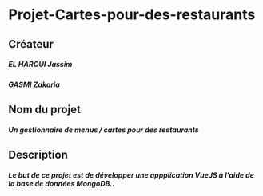 # Projet-Cartes-pour-des-restaurants

## Créateur

  ##### EL HAROUI Jassim
  ##### GASMI Zakaria
  
  ## Nom du projet

  ##### Un gestionnaire de menus / cartes pour des restaurants

## Description

##### Le but de ce projet est de développer une appplication VueJS à l'aide de la base de données MongoDB.. 
